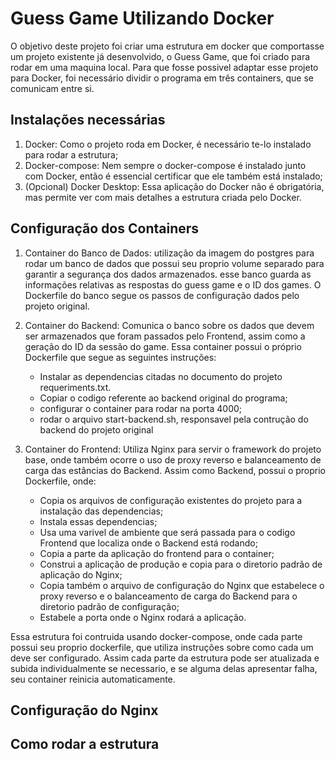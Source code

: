 # Guess Game Utilizando Docker

O objetivo deste projeto foi criar uma estrutura em docker que comportasse um projeto existente já desenvolvido, o Guess Game, que foi criado para rodar em uma maquina local. Para que fosse possivel adaptar
esse projeto para Docker, foi necessário dividir o programa em três containers, que se comunicam entre si.

## Instalações necessárias

1. Docker: Como o projeto roda em Docker, é necessário te-lo instalado para rodar a estrutura;
2. Docker-compose: Nem sempre o docker-compose é instalado junto com Docker, então é essencial certificar que ele também está instalado;
3. (Opcional) Docker Desktop: Essa aplicação do Docker não é obrigatória, mas permite ver com mais detalhes a estrutura criada pelo Docker.

## Configuração dos Containers 

1. Container do Banco de Dados: utilização da imagem do postgres para rodar um banco de dados que possui seu proprio volume separado para garantir a segurança dos dados armazenados. esse banco guarda as informações relativas
as respostas do guess game e o ID dos games. O Dockerfile do banco segue os passos de configuração dados pelo projeto original.
    
3. Container do Backend: Comunica o banco sobre os dados que devem ser armazenados que foram passados pelo Frontend, assim como a geração do ID da sessão do game. Essa container possui o próprio Dockerfile que segue as seguintes instruções:
    * Instalar as dependencias citadas no documento do projeto requeriments.txt. 
    * Copiar o codigo referente ao backend original do programa;
    * configurar o container para rodar na porta 4000;
    * rodar o arquivo start-backend.sh, responsavel pela contrução do backend do projeto original
5. Container do Frontend: Utiliza Nginx para servir o framework do projeto base, onde também ocorre o uso de proxy reverso e balanceamento de carga das estâncias do Backend. Assim como Backend, possui o proprio Dockerfile, onde:
    * Copia os arquivos de configuração existentes do projeto para a instalação das dependencias;
    * Instala essas dependencias;
    * Usa uma varivel de ambiente que será passada para o codigo Frontend que localiza onde o Backend está rodando;
    * Copia a parte da aplicação do frontend para o container;
    * Construi a aplicação de produção e copia para o diretorio padrão de aplicação do Nginx;
    * Copia também o arquivo de configuração do Nginx que estabelece o proxy reverso e o balanceamento de carga do Backend para o diretorio padrão de configuração;
    * Estabele a porta onde o Nginx rodará a aplicação.

Essa estrutura foi contruida usando docker-compose, onde cada parte possui seu proprio dockerfile, que utiliza instruções sobre como cada um deve ser configurado.
Assim cada parte da estrutura pode ser atualizada e subida individualmente se necessario, e se alguma delas apresentar falha, seu container reinicia automaticamente.

 ## Configuração do Nginx

 ## Como rodar a estrutura

 
